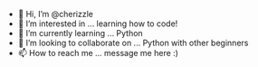 - 👋 Hi, I’m @cherizzle
- 👀 I’m interested in ... learning how to code!
- 🌱 I’m currently learning ... Python
- 💞️ I’m looking to collaborate on ... Python with other beginners
- 📫 How to reach me ... message me here :)

<!---
cherizzle/cherizzle is a ✨ special ✨ repository because its `README.md` (this file) appears on your GitHub profile.
You can click the Preview link to take a look at your changes.
--->
